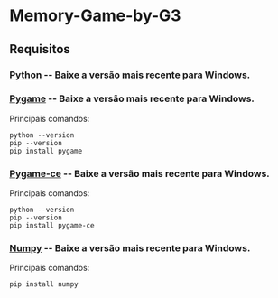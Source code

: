# Memory-Game-by-G3

## Requisitos
### [Python](https://www.python.org/downloads/) -- Baixe a versão mais recente para Windows.
### [Pygame](https://pypi.org/project/pygame/) -- Baixe a versão mais recente para Windows.
Principais comandos:
```
python --version
pip --version
pip install pygame 
```
### [Pygame-ce](https://pypi.org/project/pygame-ce/) -- Baixe a versão mais recente para Windows.
Principais comandos:
```
python --version
pip --version
pip install pygame-ce
```
### [Numpy](https://numpy.org) -- Baixe a versão mais recente para Windows.
Principais comandos:
```
pip install numpy
```
